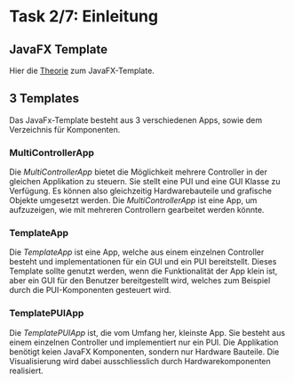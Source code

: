 # Task 2/7: Einleitung

## JavaFX Template
Hier die [Theorie](https://pi4j.com/getting-started/javafx-mvc-template/) zum JavaFX-Template.

## 3 Templates
Das JavaFx-Template besteht aus 3 verschiedenen Apps, sowie dem Verzeichnis für Komponenten.

### MultiControllerApp
Die *MultiControllerApp* bietet die Möglichkeit mehrere Controller in der gleichen Applikation zu steuern. Sie stellt eine 
PUI und eine GUI Klasse zu Verfügung. Es können also gleichzeitig Hardwarebauteile und grafische Objekte umgesetzt werden.
Die *MultiControllerApp* ist eine App, um aufzuzeigen, wie mit mehreren Controllern gearbeitet werden könnte. 

### TemplateApp
Die *TemplateApp* ist eine App, welche aus einem einzelnen Controller besteht und implementationen für ein GUI und ein PUI 
bereitstellt. Dieses Template sollte genutzt werden, wenn die Funktionalität der App klein ist, aber ein GUI für den 
Benutzer bereitgestellt wird, welches zum Beispiel durch die PUI-Komponenten gesteuert wird.

### TemplatePUIApp
Die *TemplatePUIApp* ist, die vom Umfang her, kleinste App. Sie besteht aus einem einzelnen Controller und implementiert 
nur ein PUI. Die Applikation benötigt keien JavaFX Komponenten, sondern nur Hardware Bauteile. Die Visualisierung wird dabei 
ausschliesslich durch Hardwarekomponenten realisiert. 
